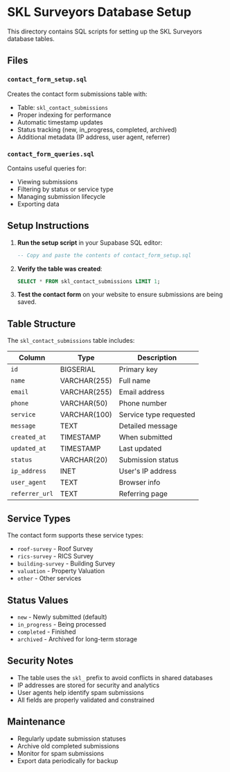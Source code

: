 # SKL Surveyors Database Setup

This directory contains SQL scripts for setting up the SKL Surveyors database tables.

## Files

### `contact_form_setup.sql`
Creates the contact form submissions table with:
- Table: `skl_contact_submissions`
- Proper indexing for performance
- Automatic timestamp updates
- Status tracking (new, in_progress, completed, archived)
- Additional metadata (IP address, user agent, referrer)

### `contact_form_queries.sql`
Contains useful queries for:
- Viewing submissions
- Filtering by status or service type
- Managing submission lifecycle
- Exporting data

## Setup Instructions

1. **Run the setup script** in your Supabase SQL editor:
   ```sql
   -- Copy and paste the contents of contact_form_setup.sql
   ```

2. **Verify the table was created**:
   ```sql
   SELECT * FROM skl_contact_submissions LIMIT 1;
   ```

3. **Test the contact form** on your website to ensure submissions are being saved.

## Table Structure

The `skl_contact_submissions` table includes:

| Column | Type | Description |
|--------|------|-------------|
| `id` | BIGSERIAL | Primary key |
| `name` | VARCHAR(255) | Full name |
| `email` | VARCHAR(255) | Email address |
| `phone` | VARCHAR(50) | Phone number |
| `service` | VARCHAR(100) | Service type requested |
| `message` | TEXT | Detailed message |
| `created_at` | TIMESTAMP | When submitted |
| `updated_at` | TIMESTAMP | Last updated |
| `status` | VARCHAR(20) | Submission status |
| `ip_address` | INET | User's IP address |
| `user_agent` | TEXT | Browser info |
| `referrer_url` | TEXT | Referring page |

## Service Types

The contact form supports these service types:
- `roof-survey` - Roof Survey
- `rics-survey` - RICS Survey  
- `building-survey` - Building Survey
- `valuation` - Property Valuation
- `other` - Other services

## Status Values

- `new` - Newly submitted (default)
- `in_progress` - Being processed
- `completed` - Finished
- `archived` - Archived for long-term storage

## Security Notes

- The table uses the `skl_` prefix to avoid conflicts in shared databases
- IP addresses are stored for security and analytics
- User agents help identify spam submissions
- All fields are properly validated and constrained

## Maintenance

- Regularly update submission statuses
- Archive old completed submissions
- Monitor for spam submissions
- Export data periodically for backup
